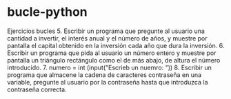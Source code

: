 # bucle-python
Ejercicios bucles 
5. Escribir un programa que pregunte al usuario una cantidad a invertir, el interés anual y el número de años, y muestre por pantalla el capital obtenido en la inversión cada año que dura la inversión.
6. Escribir un programa que pida al usuario un número entero y muestre por pantalla un triángulo rectángulo como el de más abajo, de altura el número introducido.
7. numero = int (input("Escrieb un nuemro: "))
8. Escribir un programa que almacene la cadena de caracteres contraseña en una variable, pregunte al usuario por la contraseña hasta que introduzca la contraseña correcta.


